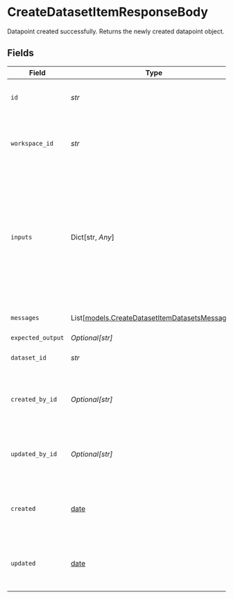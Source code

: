 # CreateDatasetItemResponseBody

Datapoint created successfully. Returns the newly created datapoint object.


## Fields

| Field                                                                                                                                          | Type                                                                                                                                           | Required                                                                                                                                       | Description                                                                                                                                    |
| ---------------------------------------------------------------------------------------------------------------------------------------------- | ---------------------------------------------------------------------------------------------------------------------------------------------- | ---------------------------------------------------------------------------------------------------------------------------------------------- | ---------------------------------------------------------------------------------------------------------------------------------------------- |
| `id`                                                                                                                                           | *str*                                                                                                                                          | :heavy_check_mark:                                                                                                                             | The unique identifier of the dataset item                                                                                                      |
| `workspace_id`                                                                                                                                 | *str*                                                                                                                                          | :heavy_check_mark:                                                                                                                             | The unique identifier of the workspace it belongs to                                                                                           |
| `inputs`                                                                                                                                       | Dict[str, *Any*]                                                                                                                               | :heavy_minus_sign:                                                                                                                             | The inputs of the dataset. Key value pairs where the key is the input name and the value is the input value. Nested objects are not supported. |
| `messages`                                                                                                                                     | List[[models.CreateDatasetItemDatasetsMessages](../models/createdatasetitemdatasetsmessages.md)]                                               | :heavy_minus_sign:                                                                                                                             | The prompt template messages                                                                                                                   |
| `expected_output`                                                                                                                              | *Optional[str]*                                                                                                                                | :heavy_minus_sign:                                                                                                                             | N/A                                                                                                                                            |
| `dataset_id`                                                                                                                                   | *str*                                                                                                                                          | :heavy_check_mark:                                                                                                                             | The unique identifier of the dataset                                                                                                           |
| `created_by_id`                                                                                                                                | *Optional[str]*                                                                                                                                | :heavy_minus_sign:                                                                                                                             | The unique identifier of the user who created the dataset                                                                                      |
| `updated_by_id`                                                                                                                                | *Optional[str]*                                                                                                                                | :heavy_minus_sign:                                                                                                                             | The unique identifier of the user who last updated the dataset                                                                                 |
| `created`                                                                                                                                      | [date](https://docs.python.org/3/library/datetime.html#date-objects)                                                                           | :heavy_minus_sign:                                                                                                                             | The date and time the resource was created                                                                                                     |
| `updated`                                                                                                                                      | [date](https://docs.python.org/3/library/datetime.html#date-objects)                                                                           | :heavy_minus_sign:                                                                                                                             | The date and time the resource was last updated                                                                                                |